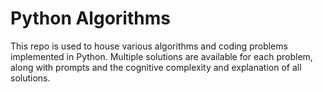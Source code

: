 # Python Algorithms
This repo is used to house various algorithms and coding problems implemented in Python. Multiple solutions are available for each problem, along with prompts and the cognitive complexity and explanation of all solutions.